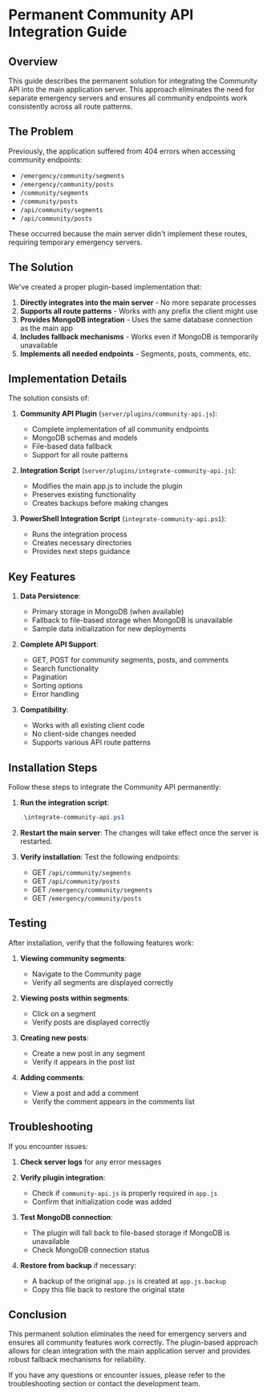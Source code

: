 # Permanent Community API Integration Guide

## Overview

This guide describes the permanent solution for integrating the Community API into the main application server. This approach eliminates the need for separate emergency servers and ensures all community endpoints work consistently across all route patterns.

## The Problem

Previously, the application suffered from 404 errors when accessing community endpoints:
- `/emergency/community/segments`
- `/emergency/community/posts`
- `/community/segments` 
- `/community/posts`
- `/api/community/segments`
- `/api/community/posts`

These occurred because the main server didn't implement these routes, requiring temporary emergency servers.

## The Solution

We've created a proper plugin-based implementation that:

1. **Directly integrates into the main server** - No more separate processes
2. **Supports all route patterns** - Works with any prefix the client might use
3. **Provides MongoDB integration** - Uses the same database connection as the main app
4. **Includes fallback mechanisms** - Works even if MongoDB is temporarily unavailable
5. **Implements all needed endpoints** - Segments, posts, comments, etc.

## Implementation Details

The solution consists of:

1. **Community API Plugin** (`server/plugins/community-api.js`):
   - Complete implementation of all community endpoints
   - MongoDB schemas and models
   - File-based data fallback
   - Support for all route patterns

2. **Integration Script** (`server/plugins/integrate-community-api.js`):
   - Modifies the main app.js to include the plugin
   - Preserves existing functionality
   - Creates backups before making changes

3. **PowerShell Integration Script** (`integrate-community-api.ps1`):
   - Runs the integration process
   - Creates necessary directories
   - Provides next steps guidance

## Key Features

1. **Data Persistence**:
   - Primary storage in MongoDB (when available)
   - Fallback to file-based storage when MongoDB is unavailable
   - Sample data initialization for new deployments

2. **Complete API Support**:
   - GET, POST for community segments, posts, and comments
   - Search functionality
   - Pagination
   - Sorting options
   - Error handling

3. **Compatibility**:
   - Works with all existing client code
   - No client-side changes needed
   - Supports various API route patterns

## Installation Steps

Follow these steps to integrate the Community API permanently:

1. **Run the integration script**:
   ```powershell
   .\integrate-community-api.ps1
   ```

2. **Restart the main server**:
   The changes will take effect once the server is restarted.

3. **Verify installation**:
   Test the following endpoints:
   - GET `/api/community/segments`
   - GET `/api/community/posts`
   - GET `/emergency/community/segments`
   - GET `/emergency/community/posts`

## Testing

After installation, verify that the following features work:

1. **Viewing community segments**:
   - Navigate to the Community page
   - Verify all segments are displayed correctly

2. **Viewing posts within segments**:
   - Click on a segment
   - Verify posts are displayed correctly

3. **Creating new posts**:
   - Create a new post in any segment
   - Verify it appears in the post list

4. **Adding comments**:
   - View a post and add a comment
   - Verify the comment appears in the comments list

## Troubleshooting

If you encounter issues:

1. **Check server logs** for any error messages

2. **Verify plugin integration**:
   - Check if `community-api.js` is properly required in `app.js`
   - Confirm that initialization code was added

3. **Test MongoDB connection**:
   - The plugin will fall back to file-based storage if MongoDB is unavailable
   - Check MongoDB connection status

4. **Restore from backup** if necessary:
   - A backup of the original `app.js` is created at `app.js.backup`
   - Copy this file back to restore the original state

## Conclusion

This permanent solution eliminates the need for emergency servers and ensures all community features work correctly. The plugin-based approach allows for clean integration with the main application server and provides robust fallback mechanisms for reliability.

If you have any questions or encounter issues, please refer to the troubleshooting section or contact the development team.
